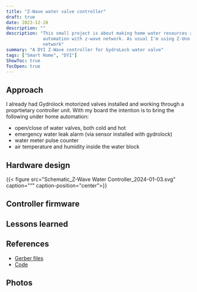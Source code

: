 ```yaml
---
title: "Z-Wave water valve controller"
draft: true
date: 2023-12-28
description: ""
description: "This small project is about making home water resources a part of home
              automation with z-wave network. As usual I'm using Z-Uno modules for interfacing with the
              network"
summary: "A DYI Z-Wave controller for GydroLock water valve"
tags: ["Smart Home", "DYI"]
ShowToc: true
TocOpen: true
---
```


## Approach

I already had Gydrolock motorized valves installed and working through a proprtietary controller unit. With my board the intention is to bring the following under home automation:
* open/close of water valves, both cold and hot
* emergency water leak alarm (via sensor installed with gydrolock)
* water meter pulse counter 
* air temperature and humidity inside the water block

## Hardware design

{{< figure src="Schematic_Z-Wave Water Controller_2024-01-03.svg" caption="“" caption-position="center">}}

## Controller firmware

## Lessons learned


## References

* [Gerber files]()
* [Code]([Title](https://github.com/avignatenko/zwavewatercontroller/blob/main/watercontroller.ino))

## Photos

